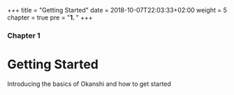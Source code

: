 +++
title = "Getting Started"
date = 2018-10-07T22:03:33+02:00
weight = 5
chapter = true
pre = "<b>1. </b>"
+++

### Chapter 1

# Getting Started

Introducing the basics of Okanshi and how to get started